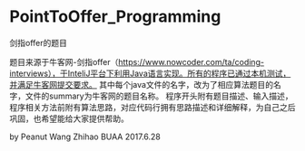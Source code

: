 # PointToOffer_Programming
剑指offer的题目

题目来源于牛客网-剑指offer（https://www.nowcoder.com/ta/coding-interviews），于InteliJ平台下利用Java语言实现。所有的程序已通过本机测试，并满足牛客网提交要求。
其中每个java文件的名字，改为了相应算法题目的名字，文件的summary为牛客网的题目名称。
程序开头附有题目描述、输入描述，程序相关方法前附有算法思路，对应代码行拥有思路描述和详细解释，为自己之后巩固，也希望能给大家提供帮助。


by Peanut
Wang Zhihao
BUAA
2017.6.28
